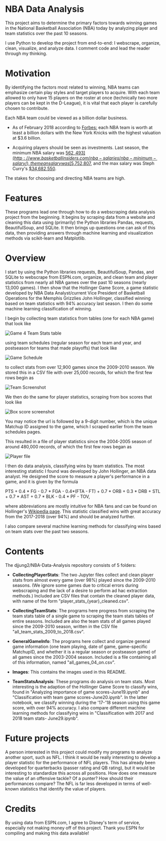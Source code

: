 # NBA Data Analysis

This project aims to determine the primary factors towards winning games in the National Basketball Association (NBA) today by analyzing player and team statistics over the past 10 seasons. 

I use Python to develop the project from end-to-end: I webscrape, organize, clean, visualize, and analyze data.
I comment code and lead the reader through my thinking.

# Motivation

By identifying the factors most related to winning, NBA teams can emphasize certain play styles and target players to acquire. With each team allowed to only have 15 players on the roster at once (technically two more players can be kept in the D-League), it is vital that each player is carefully chosen to contribute.


Each NBA team could be viewed as a billion dollar business. 

- As of February 2018 according to [Forbes:](https://www.forbes.com/sites/forbespr/2018/02/07/forbes-releases-20th-annual-nba-team-valuations/#6d41a85034e6) each NBA team is worth at least a billion dollars with the New York Knicks with the highest valuation at $3.6 billion. 

- Acquiring players should be seen as investments. Last season, the minimum NBA salary was [$562,493](http://www.basketballinsiders.com/nba-salaries/nba-minimum-salary/), the mean salary was [$5,752,807](https://www.basketball-reference.com/contracts/players.html), and the max salary was Steph Curry's [$34,682,550](https://www.basketball-reference.com/contracts/players.html). 

The stakes for choosing and directing NBA teams are high.

# Features

These programs lead one through how to do a webscraping data analysis project from the beginning. It begins by scraping data from a website and cleaning this data using (primarily) the Python libraries Pandas, requests, BeautifulSoup, and SQLite. It then brings up questions one can ask of this data, then providing answers through machine learning and visualization methods via scikit-learn and Matplotlib.


# Overview

I start by using the Python libraries requests, BeautifulSoup, Pandas, and SQLite to webscrape from ESPN.com, organize, and clean team and player statistics from nearly all NBA games over the past 10 seasons (nearly 13,000 games). I then show that the Hollinger Game Score, a game statistic developed by NBA Data Analyst/current Vice President of Basketball Operations for the Memphis Grizzlies John Hollinger, classified winning based on team statistics with 94% accuracy last season. I then do some machine learning classification of winning.

I begin by collecting team statistics from tables (one for each NBA game) that look like

![Game 4 Team Stats table](https://github.com/djjung2/NBA-Data-Analysis/blob/master/Images/team_stats_table.png)

using team schedules (regular season for each team and year, and postseason for teams that made playoffs) that look like

![Game Schedule](https://github.com/djjung2/NBA-Data-Analysis/blob/master/Images/team_schedule.png)

to collect stats from over 12,900 games since the 2009-2010 season. We stored this in a CSV file with over 25,000 records, for which the first few rows begin as 

![Team Screenshot](https://github.com/djjung2/NBA-Data-Analysis/blob/master/Images/team%20stats%20table%20screen.png)

We then do the same for player statistics, scraping from box scores that look like 

![Box score screenshot](https://github.com/djjung2/NBA-Data-Analysis/blob/master/Images/box%20score%20screenshot.png)

You may notice the url is followed by a 9-digit number, which is the unique Matchup ID assigned to the game, which I scraped earlier from the team schedules pages. 

This resulted in a file of player statistics since the 2004-2005 season of around 480,000 records, of which the first few rows began as

![Player file](https://github.com/djjung2/NBA-Data-Analysis/blob/master/Images/Player%20stats%20table.png)

I then do data analysis, classifying wins by team statistics. The most interesting statistic I found was developed by John Hollinger, an NBA data analyst. He designed the score to measure a player's performance in a game, and it is given by the formula

PTS + 0.4 * FG - 0.7 * FGA - 0.4*(FTA - FT) + 0.7 * ORB + 0.3 * DRB + STL + 0.7 * AST + 0.7 * BLK - 0.4 * PF - TOV,

where abbreviations are mostly intuitive for NBA fans and can be found on Hollinger's [Wikipedia page](https://en.wikipedia.org/wiki/John_Hollinger). This statistic classified wins with great accuracy from the 2017-2018 (over 94%) and should be analyzed further.

I also compare several machine learning methods for classifying wins based on team stats over the past two seasons.


# Contents

The djjung2/NBA-Data-Analysis repository consists of 5 folders:

- **CollectingPlayerStats**: The two Jupyter files collect and clean player stats from almost every game (over 98%) played since the 2009-2010 seasons. (We ignore some games due to critical errors during webscraping and the lack of a desire to perform ad hac extraction methods.) Included are CSV files that contain the cleaned player data, with name of the form "player\_stats\_{year}\_cleaned.csv".

- **CollectingTeamStats**: The programs here progress from scraping the team stats table of a single game to scraping the team stats tables of entire seasons. Included are also the team stats of all games played since the 2009-2010 season, written in the CSV file "all_team_stats_2009_to_2018.csv".

- **GeneralGameInfo**: The programs here collect and organize general game information (one team playing, date of game, game-specific MatchupID, and whether it is a regular season or postseason game) of all games since the 2003-2004 season. Included is a file containing all of this information, named "all_games_04_on.csv".

- **Images**: This contains the images used in this README.

- **TeamStatsAnalysis**: These programs do analysis on team stats. Most interesting is the adaption of the Hollinger Game Score to classify wins, found in "Analyzing importance of game scores-June19.ipynb" and "Classification with team game scores-June20.ipynb". In the latter notebook, we classify winning during the '17-'18 season using this game score, with over 94\% accuracy. I also compare different machine learning methods for classifying wins in "Classification with 2017 and 2018 team stats- June29.ipynb".


# Future projects

A person interested in this project could modify my programs to analyze another sport, such as NFL. I think it would be really interesting to develop a player statistic for the performance of NFL players. This has already been developed for quarterbacks (passer rating and QB rating), but it would be interesting to standardize this across all positions. How does one measure the value of an offensive tackle? Of a punter? How should their performances compare? The NFL is far less developed in terms of well-known statistics that identify the value of players. 


# Credits

By using data from ESPN.com, I agree to Disney's term of service, especially not making money off of this project. Thank you ESPN for compiling and making this data available!


